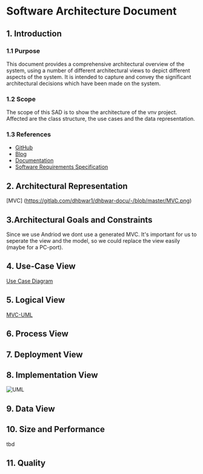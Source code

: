 # Software Architecture Document


## 1. Introduction 
### 1.1 Purpose
This document provides a comprehensive architectural overview of the system, 
using a number of different architectural views to depict different aspects of the system. 
It is intended to capture and convey the significant architectural decisions which have been made on the system.

### 1.2 Scope
The scope of this SAD is to show the architecture of the vnv project. Affected are the class structure, the use cases and the data representation.

### 1.3 References
- [GitHub](https://gitlab.com/dhbwar1/dhbwar)
- [Blog](https://dhbwar.wordpress.com/)
- [Documentation](https://gitlab.com/dhbwar1/dhbwar-docu)
- [Software Requirements Specification](ReadMe.md)


## 2. Architectural Representation
[MVC] (https://gitlab.com/dhbwar1/dhbwar-docu/-/blob/master/MVC.png)

## 3.Architectural Goals and Constraints 
Since we use Andriod we dont use a generated MVC. It's important for us to seperate the view and the model, so we could replace the view easily (maybe for a PC-port).

## 4. Use-Case View 
[Use Case Diagram](https://gitlab.com/dhbwar1/dhbwar-docu/-/raw/master/Untitled%20Diagram.png)

## 5. Logical View
[MVC-UML](https://gitlab.com/dhbwar1/dhbwar-docu/-/raw/master/UMLMVC.png)


## 6. Process View


## 7. Deployment View



## 8. Implementation View
![UML][]

## 9. Data View


## 10. Size and Performance
tbd

## 11. Quality



<!-- picture links -->
[UML]: https://gitlab.com/dhbwar1/dhbwar-docu/-/blob/master/Week%207/UML.png "UML Diagram"